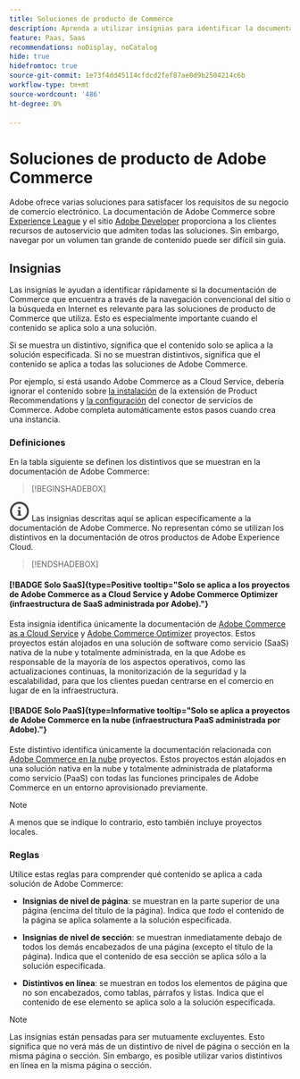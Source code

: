 ```yaml
---
title: Soluciones de producto de Commerce
description: Aprenda a utilizar insignias para identificar la documentación que se aplica a diferentes soluciones de Adobe Commerce (SaaS, PaaS, en línea).
feature: Paas, Saas
recommendations: noDisplay, noCatalog
hide: true
hidefromtoc: true
source-git-commit: 1e73f4dd45114cfdcd2fef87ae0d9b2504214c6b
workflow-type: tm+mt
source-wordcount: '486'
ht-degree: 0%

---
```



# Soluciones de producto de Adobe Commerce

Adobe ofrece varias soluciones para satisfacer los requisitos de su negocio de comercio electrónico. La documentación de Adobe Commerce sobre [Experience League](https://experienceleague.adobe.com/en/docs/commerce) y el sitio [Adobe Developer](https://developer.adobe.com/commerce/docs/) proporciona a los clientes recursos de autoservicio que admiten todas las soluciones. Sin embargo, navegar por un volumen tan grande de contenido puede ser difícil sin guía.

## Insignias

Las insignias le ayudan a identificar rápidamente si la documentación de Commerce que encuentra a través de la navegación convencional del sitio o la búsqueda en Internet es relevante para las soluciones de producto de Commerce que utiliza. Esto es especialmente importante cuando el contenido se aplica solo a una solución.

Si se muestra un distintivo, significa que el contenido solo se aplica a la solución especificada. Si no se muestran distintivos, significa que el contenido se aplica a todas las soluciones de Adobe Commerce.

Por ejemplo, si está usando Adobe Commerce as a Cloud Service, debería ignorar el contenido sobre [la instalación](../product-recommendations/install-configure.md#install-product-recommendations) de la extensión de Product Recommendations y [la configuración](../product-recommendations/install-configure.md#configure-product-recommendations) del conector de servicios de Commerce. Adobe completa automáticamente estos pasos cuando crea una instancia.

### Definiciones

En la tabla siguiente se definen los distintivos que se muestran en la documentación de Adobe Commerce:

>[!BEGINSHADEBOX]

![información](../cloud-service/assets/Smock_InfoOutline_18_N.svg) Las insignias descritas aquí se aplican específicamente a la documentación de Adobe Commerce. No representan cómo se utilizan los distintivos en la documentación de otros productos de Adobe Experience Cloud.

>[!ENDSHADEBOX]

#### [!BADGE Solo SaaS]{type=Positive tooltip="Solo se aplica a los proyectos de Adobe Commerce as a Cloud Service y Adobe Commerce Optimizer (infraestructura de SaaS administrada por Adobe)."}

Esta insignia identifica únicamente la documentación de [Adobe Commerce as a Cloud Service](../cloud-service/overview.md) y [Adobe Commerce Optimizer](../optimizer/overview.md) proyectos. Estos proyectos están alojados en una solución de software como servicio (SaaS) nativa de la nube y totalmente administrada, en la que Adobe es responsable de la mayoría de los aspectos operativos, como las actualizaciones continuas, la monitorización de la seguridad y la escalabilidad, para que los clientes puedan centrarse en el comercio en lugar de en la infraestructura.

#### [!BADGE Solo PaaS]{type=Informative tooltip="Solo se aplica a proyectos de Adobe Commerce en la nube (infraestructura PaaS administrada por Adobe)."}

Este distintivo identifica únicamente la documentación relacionada con [Adobe Commerce en la nube](https://experienceleague.adobe.com/en/docs/commerce-on-cloud/user-guide/overview) proyectos. Estos proyectos están alojados en una solución nativa en la nube y totalmente administrada de plataforma como servicio (PaaS) con todas las funciones principales de Adobe Commerce en un entorno aprovisionado previamente.

>[!NOTE]
>
>A menos que se indique lo contrario, esto también incluye proyectos locales.

### Reglas

Utilice estas reglas para comprender qué contenido se aplica a cada solución de Adobe Commerce:

- **Insignias de nivel de página**: se muestran en la parte superior de una página (encima del título de la página). Indica que _todo_ el contenido de la página se aplica solamente a la solución especificada.

- **Insignias de nivel de sección**: se muestran inmediatamente debajo de todos los demás encabezados de una página (excepto el título de la página). Indica que el contenido de esa sección se aplica sólo a la solución especificada.

- **Distintivos en línea**: se muestran en todos los elementos de página que no son encabezados, como tablas, párrafos y listas. Indica que el contenido de ese elemento se aplica solo a la solución especificada.

>[!NOTE]
>
>Las insignias están pensadas para ser mutuamente excluyentes. Esto significa que no verá más de un distintivo de nivel de página o sección en la misma página o sección. Sin embargo, es posible utilizar varios distintivos en línea en la misma página o sección.
